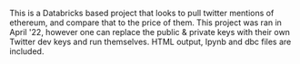 This is a Databricks based project that looks to pull twitter mentions of ethereum, and compare that to the price of them. This project was ran in April '22, however one can replace the public & private keys with their own Twitter dev keys and run themselves. HTML output, Ipynb and dbc files are included.
